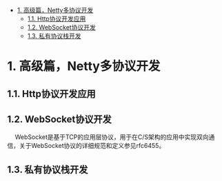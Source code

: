 
<!-- TOC -->

- [1. 高级篇，Netty多协议开发](#1-高级篇netty多协议开发)
    - [1.1. Http协议开发应用](#11-http协议开发应用)
    - [1.2. WebSocket协议开发](#12-websocket协议开发)
    - [1.3. 私有协议栈开发](#13-私有协议栈开发)

<!-- /TOC -->

# 1. 高级篇，Netty多协议开发
<!-- 
Netty权威指南 第10 11 12章
-->

## 1.1. Http协议开发应用


## 1.2. WebSocket协议开发
<!-- 
https://mp.weixin.qq.com/s/OOwZ-V367sbfWmrLG7IuGg
-->
&emsp; WebSocket是基于TCP的应用层协议，用于在C/S架构的应用中实现双向通信，关于WebSocket协议的详细规范和定义参见rfc6455。  

## 1.3. 私有协议栈开发  


